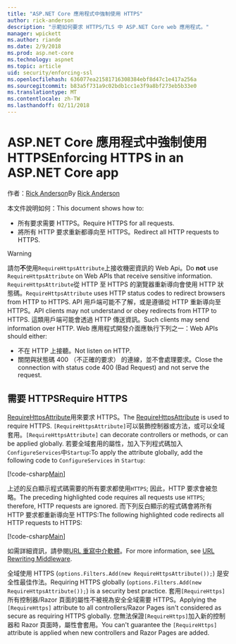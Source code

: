 ```yaml
---
title: "ASP.NET Core 應用程式中強制使用 HTTPS"
author: rick-anderson
description: "示範如何要求 HTTPS/TLS 中 ASP.NET Core web 應用程式。"
manager: wpickett
ms.author: riande
ms.date: 2/9/2018
ms.prod: asp.net-core
ms.technology: aspnet
ms.topic: article
uid: security/enforcing-ssl
ms.openlocfilehash: 636077ea21581716308384ebf8d47c1e417a256a
ms.sourcegitcommit: b83a5f731a9c02bdb1cc1e3f9a8bf273eb5b33e0
ms.translationtype: MT
ms.contentlocale: zh-TW
ms.lasthandoff: 02/11/2018
---
```

# <a name="enforcing-https-in-an-aspnet-core-app"></a><span data-ttu-id="f38ff-103">ASP.NET Core 應用程式中強制使用 HTTPS</span><span class="sxs-lookup"><span data-stu-id="f38ff-103">Enforcing HTTPS in an ASP.NET Core app</span></span>

<span data-ttu-id="f38ff-104">作者：[Rick Anderson](https://twitter.com/RickAndMSFT)</span><span class="sxs-lookup"><span data-stu-id="f38ff-104">By [Rick Anderson](https://twitter.com/RickAndMSFT)</span></span>

<span data-ttu-id="f38ff-105">本文件說明如何：</span><span class="sxs-lookup"><span data-stu-id="f38ff-105">This document shows how to:</span></span>

- <span data-ttu-id="f38ff-106">所有要求需要 HTTPS。</span><span class="sxs-lookup"><span data-stu-id="f38ff-106">Require HTTPS for all requests.</span></span>
- <span data-ttu-id="f38ff-107">將所有 HTTP 要求重新都導向至 HTTPS。</span><span class="sxs-lookup"><span data-stu-id="f38ff-107">Redirect all HTTP requests to HTTPS.</span></span>

> [!WARNING]
> <span data-ttu-id="f38ff-108">請勿**不**使用`RequireHttpsAttribute`上接收機密資訊的 Web Api。</span><span class="sxs-lookup"><span data-stu-id="f38ff-108">Do **not** use `RequireHttpsAttribute` on Web APIs that receive sensitive information.</span></span> <span data-ttu-id="f38ff-109">`RequireHttpsAttribute`從 HTTP 至 HTTPS 的瀏覽器重新導向會使用 HTTP 狀態碼。</span><span class="sxs-lookup"><span data-stu-id="f38ff-109">`RequireHttpsAttribute` uses HTTP status codes to redirect browsers from HTTP to HTTPS.</span></span> <span data-ttu-id="f38ff-110">API 用戶端可能不了解，或是遵循從 HTTP 重新導向至 HTTPS。</span><span class="sxs-lookup"><span data-stu-id="f38ff-110">API clients may not understand or obey redirects from HTTP to HTTPS.</span></span> <span data-ttu-id="f38ff-111">這類用戶端可能會透過 HTTP 傳送資訊。</span><span class="sxs-lookup"><span data-stu-id="f38ff-111">Such clients may send information over HTTP.</span></span> <span data-ttu-id="f38ff-112">Web 應用程式開發介面應執行下列之一：</span><span class="sxs-lookup"><span data-stu-id="f38ff-112">Web APIs should either:</span></span>
>
>* <span data-ttu-id="f38ff-113">不在 HTTP 上接聽。</span><span class="sxs-lookup"><span data-stu-id="f38ff-113">Not listen on HTTP.</span></span>
>* <span data-ttu-id="f38ff-114">關閉與狀態碼 400 （不正確的要求） 的連線，並不會處理要求。</span><span class="sxs-lookup"><span data-stu-id="f38ff-114">Close the connection with status code 400 (Bad Request) and not serve the request.</span></span>

## <a name="require-https"></a><span data-ttu-id="f38ff-115">需要 HTTPS</span><span class="sxs-lookup"><span data-stu-id="f38ff-115">Require HTTPS</span></span>

<span data-ttu-id="f38ff-116">[RequireHttpsAttribute](/dotnet/api/Microsoft.AspNetCore.Mvc.RequireHttpsAttribute)用來要求 HTTPS。</span><span class="sxs-lookup"><span data-stu-id="f38ff-116">The [RequireHttpsAttribute](/dotnet/api/Microsoft.AspNetCore.Mvc.RequireHttpsAttribute) is used to require HTTPS.</span></span> <span data-ttu-id="f38ff-117">`[RequireHttpsAttribute]`可以裝飾控制器或方法，或可以全域套用。</span><span class="sxs-lookup"><span data-stu-id="f38ff-117">`[RequireHttpsAttribute]` can decorate controllers or methods, or can be applied globally.</span></span> <span data-ttu-id="f38ff-118">若要全域套用的屬性，加入下列程式碼加入`ConfigureServices`中`Startup`:</span><span class="sxs-lookup"><span data-stu-id="f38ff-118">To apply the attribute globally, add the following code to `ConfigureServices` in `Startup`:</span></span>

[!code-csharp[Main](authentication/accconfirm/sample/WebApp1/Startup.cs?name=snippet2&highlight=4-999)]

<span data-ttu-id="f38ff-119">上述的反白顯示程式碼需要的所有要求都使用`HTTPS`; 因此，HTTP 要求會被忽略。</span><span class="sxs-lookup"><span data-stu-id="f38ff-119">The preceding highlighted code requires all requests use `HTTPS`; therefore, HTTP requests are ignored.</span></span> <span data-ttu-id="f38ff-120">而下列反白顯示的程式碼會將所有 HTTP 要求都重新導向至 HTTPS:</span><span class="sxs-lookup"><span data-stu-id="f38ff-120">The following highlighted code redirects all HTTP requests to HTTPS:</span></span>

[!code-csharp[Main](authentication/accconfirm/sample/WebApp1/Startup.cs?name=snippet_AddRedirectToHttps&highlight=7-999)]

<span data-ttu-id="f38ff-121">如需詳細資訊，請參閱[URL 重寫中介軟體](xref:fundamentals/url-rewriting)。</span><span class="sxs-lookup"><span data-stu-id="f38ff-121">For more information, see [URL Rewriting Middleware](xref:fundamentals/url-rewriting).</span></span>

<span data-ttu-id="f38ff-122">全域使用 HTTPS (`options.Filters.Add(new RequireHttpsAttribute());`) 是安全性最佳作法。</span><span class="sxs-lookup"><span data-stu-id="f38ff-122">Requiring HTTPS globally (`options.Filters.Add(new RequireHttpsAttribute());`) is a security best practice.</span></span> <span data-ttu-id="f38ff-123">套用`[RequireHttps]`所有控制器/Razor 頁面的屬性不被視為安全全域需要 HTTPS。</span><span class="sxs-lookup"><span data-stu-id="f38ff-123">Applying the `[RequireHttps]` attribute to all controllers/Razor Pages isn't considered as secure as requiring HTTPS globally.</span></span> <span data-ttu-id="f38ff-124">您無法保證`[RequireHttps]`加入新的控制器和 Razor 頁面時，屬性會套用。</span><span class="sxs-lookup"><span data-stu-id="f38ff-124">You can't guarantee the `[RequireHttps]` attribute is applied when new controllers and Razor Pages are added.</span></span>